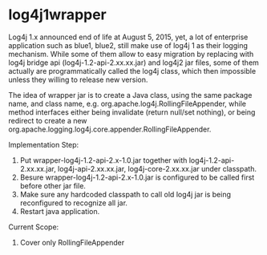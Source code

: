 # log4j1wrapper
Log4j 1.x announced end of life at August 5, 2015, yet, a lot of enterprise application such as blue1, blue2, still make use of log4j 1 as their logging mechanism. While some of them allow to easy migration by replacing with log4j bridge api (log4j-1.2-api-2.xx.xx.jar) and log4j2 jar files, some of them actually are programmatically called the log4j class, which then impossible unless they willing to release new version.

The idea of wrapper jar is to create a Java class, using the same package name, and class name, e.g. org.apache.log4j.RollingFileAppender, while method interfaces either being invalidate (return null/set nothing), or being redirect to create a new org.apache.logging.log4j.core.appender.RollingFileAppender. 

Implementation Step:
1) Put wrapper-log4j-1.2-api-2.x-1.0.jar together with log4j-1.2-api-2.xx.xx.jar, log4j-api-2.xx.xx.jar, log4j-core-2.xx.xx.jar under classpath.
2) Besure wrapper-log4j-1.2-api-2.x-1.0.jar is configured to be called first before other jar file. 
3) Make sure any hardcoded classpath to call old log4j jar is being reconfigured to recognize all jar. 
4) Restart java application. 

Current Scope:
1) Cover only RollingFileAppender
